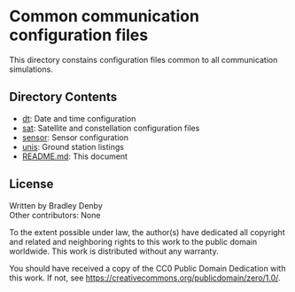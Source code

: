# Common communication configuration files

This directory constains configuration files common to all communication 
simulations.

## Directory Contents

* [dt](dt/date-time.dat): Date and time configuration
* [sat](sat/planet.tle): Satellite and constellation configuration files
* [sensor](sensor/sensor.dat): Sensor configuration
* [unis](unis/unis.dat): Ground station listings
* [README.md](README.md): This document

## License

Written by Bradley Denby  
Other contributors: None

To the extent possible under law, the author(s) have dedicated all copyright and
related and neighboring rights to this work to the public domain worldwide. This
work is distributed without any warranty.

You should have received a copy of the CC0 Public Domain Dedication with this
work. If not, see <https://creativecommons.org/publicdomain/zero/1.0/>.
